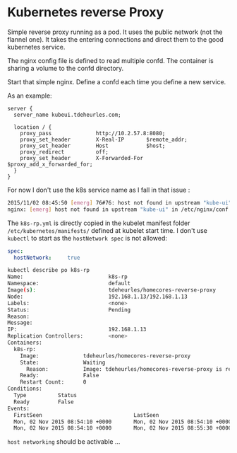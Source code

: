 # Kubernetes reverse Proxy

Simple reverse proxy running as a pod.
It uses the public network (not the flannel one). It takes the entering connections and direct them to the good kubernetes service.

The nginx config file is defined to read multiple confd. The container is sharing a volume to the confd directory.

Start that simple nginx.
Define a confd each time you define a new service.

As an example:

```
server {
  server_name kubeui.tdeheurles.com;

  location / {
    proxy_pass              http://10.2.57.8:8080;
    proxy_set_header        X-Real-IP       $remote_addr;
    proxy_set_header        Host            $host;
    proxy_redirect          off;
    proxy_set_header        X-Forwarded-For $proxy_add_x_forwarded_for;
  }
}
```

For now I don't use the k8s service name as I fall in that issue : 
```bash
2015/11/02 08:45:50 [emerg] 76#76: host not found in upstream "kube-ui" in /etc/nginx/conf.d/kube-ui.conf:6
nginx: [emerg] host not found in upstream "kube-ui" in /etc/nginx/conf.d/kube-ui.conf:6
```

The `k8s-rp.yml` is directly copied in the kubelet manifest folder `/etc/kubernetes/manifests/` defined at kubelet start time. I don't use `kubectl` to start as the `hostNetwork spec` is not allowed:

```yaml
spec:
  hostNetwork:     true
```

```bash
kubectl describe po k8s-rp
Name:                           k8s-rp
Namespace:                      default
Image(s):                       tdeheurles/homecores-reverse-proxy
Node:                           192.168.1.13/192.168.1.13
Labels:                         <none>
Status:                         Pending
Reason:
Message:
IP:                             192.168.1.13
Replication Controllers:        <none>
Containers:
  k8s-rp:
    Image:              tdeheurles/homecores-reverse-proxy
    State:              Waiting
      Reason:           Image: tdeheurles/homecores-reverse-proxy is ready, container is creating
    Ready:              False
    Restart Count:      0
Conditions:
  Type          Status
  Ready         False
Events:
  FirstSeen                             LastSeen                        Count   From                    SubobjectPath   Reason          Message
  Mon, 02 Nov 2015 08:54:10 +0000       Mon, 02 Nov 2015 08:54:10 +0000 1       {scheduler }                            scheduled       Successfully assigned k8s-rp to 192.168.1.13
  Mon, 02 Nov 2015 08:54:10 +0000       Mon, 02 Nov 2015 08:55:30 +0000 9       {kubelet 192.168.1.13}                  failedSync      Error syncing pod, skipping: pod with UID "4890625f-813f-11e5-8425-086266113e7e" specified host networking, but is disallowed

```

`host networking` should be activable ...